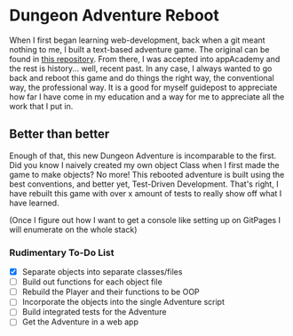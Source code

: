 # Dungeon Adventure Reboot

When I first began learning web-development, back when a git meant nothing to me, I built a text-based adventure game. The original can be found in [this repository][original]. From there, I was accepted into appAcademy and the rest is history... well, recent past. In any case, I always wanted to go back and reboot this game and do things the right way, the conventional way, the professional way. It is a good for myself guidepost to appreciate how far I have come in my education and a way for me to appreciate all the work that I put in.

## Better than better
Enough of that, this new Dungeon Adventure is incomparable to the first. Did you know I naively created my own object Class when I first made the game to make objects? No more! This rebooted adventure is built using the best conventions, and better yet, Test-Driven Development. That's right, I have rebuilt this game with over x amount of tests to really show off what I have learned.

(Once I figure out how I want to get a console like setting up on GitPages I will enumerate on the whole stack)

### Rudimentary To-Do List

- [x] Separate objects into separate classes/files
- [ ] Build out functions for each object file
- [ ] Rebuild the Player and their functions to be OOP
- [ ] Incorporate the objects into the single Adventure script
- [ ] Build integrated tests for the Adventure
- [ ] Get the Adventure in a web app

[original]: [https://github.com/Coroecram/DungeonAdventure]
